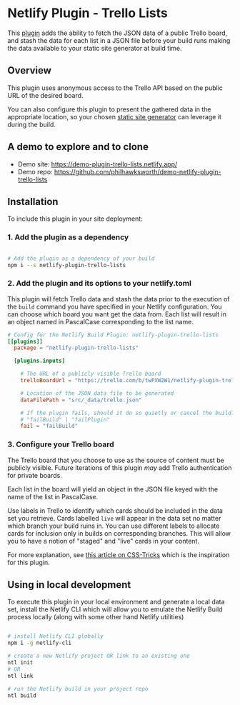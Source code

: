 # Netlify Plugin - Trello Lists

This [plugin](https://www.netlify.com/build/plugins-beta?utm_source=github&utm_medium=plugin-trellolists-pnh&utm_campaign=devex) adds the ability to fetch the JSON data of a public Trello board, and stash the data for each list in a JSON file before your build runs making the data available to your static site generator at build time.

## Overview

This plugin uses anonymous access to the Trello API based on the public URL of the desired board.

You can also configure this plugin to present the gathered data in the appropriate location, so your chosen [static site generator](https://www.netlify.com/blog/2020/04/14/what-is-a-static-site-generator-and-3-ways-to-find-the-best-one/?utm_source=github&utm_medium=plugin-trellolists-pnh&utm_campaign=devex) can leverage it during the build.

## A demo to explore and to clone

- Demo site: https://demo-plugin-trello-lists.netlify.app/
- Demo repo: https://github.com/philhawksworth/demo-netlify-plugin-trello-lists

## Installation

To include this plugin in your site deployment:

### 1. Add the plugin as a dependency

```bash

# Add the plugin as a dependency of your build
npm i --s netlify-plugin-trello-lists

```

### 2. Add the plugin and its options to your netlify.toml

This plugin will fetch Trello data and stash the data prior to the execution of the `build` command you have specified in your Netlify configuration. You can choose which board you want get the data from. Each list will result in an object named in PascalCase corresponding to the list name.


```toml
# Config for the Netlify Build Plugin: netlify-plugin-trello-lists
[[plugins]]
  package = "netlify-plugin-trello-lists"

  [plugins.inputs]

    # The URL of a publicly visible Trello board
    trelloBoardUrl = "https://trello.com/b/twPXW2W1/netlify-plugin-trello-list-info"

    # Location of the JSON data file to be generated
    dataFilePath = "src/_data/trello.json"

    # If the plugin fails, should it do so quietly or cancel the build?
    # "failBuild" | "failPlugin"
    fail = "failBuild"


```

### 3. Configure your Trello board

The Trello board that you choose to use as the source of content must be publicly visible. Future iterations of this plugin _may_ add Trello authentication for private boards.

Each list in the board will yield an object in the JSON file keyed with the name of the list in PascalCase.

Use labels in Trello to identify which cards should be included in the data set you retrieve. Cards labelled `live` will appear in the data set no matter which branch your build ruins in. You can use different labels to allocate cards for inclusion only in builds on corresponding branches. This will allow you to have a notion of "staged" and "live" cards in your content.

For more explanation, see [this article on CSS-Tricks](https://css-tricks.com/using-trello-as-a-super-simple-cms/) which is the inspiration for this plugin.


## Using in local development

To execute this plugin in your local environment and generate a local data set, install the Netlify CLI which will allow you to emulate the Netlify Build process locally (along with some other hand Netlify utilities)

```bash

# install Netlify CLI globally
npm i -g netlify-cli

# create a new Netlify project OR link to an existing one
ntl init
# OR
ntl link

# run the Netlify build in your project repo
ntl build
```
